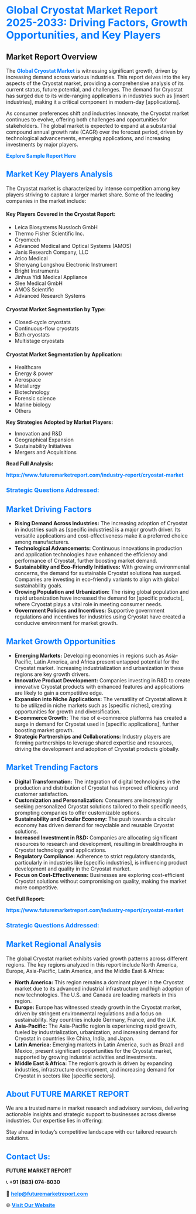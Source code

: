 <h1 style="color: #007BFF;">Global Cryostat Market Report 2025-2033: Driving Factors, Growth Opportunities, and Key Players</h1>

<section id="overview">
<h2>Market Report Overview</h2>
<p>The <a href="https://www.futuremarketreport.com/industry-report/cryostat-market" style="color: #007BFF; text-decoration: none;"><strong>Global Cryostat Market</strong></a> is witnessing significant growth, driven by increasing demand across various industries. This report delves into the key aspects of the Cryostat market, providing a comprehensive analysis of its current status, future potential, and challenges. The demand for Cryostat has surged due to its wide-ranging applications in industries such as [insert industries], making it a critical component in modern-day [applications].</p>
<p>As consumer preferences shift and industries innovate, the Cryostat market continues to evolve, offering both challenges and opportunities for stakeholders. The global market is expected to expand at a substantial compound annual growth rate (CAGR) over the forecast period, driven by technological advancements, emerging applications, and increasing investments by major players.</p>
</section>

<section id="overview">
<p><a href="https://www.futuremarketreport.com/request-sample/reportId=103717" style="color: #007BFF; text-decoration: none;"><strong>Explore Sample Report Here</strong></a></p>
</section>

<section id="key-players">
<h2 style="color: #007BFF;">Market Key Players Analysis</h2>
<p>The Cryostat market is characterized by intense competition among key players striving to capture a larger market share. Some of the leading companies in the market include:</p>
<h4>Key Players Covered in the Cryostat Report:</h4>
<ul><li>Leica Biosystems Nussloch GmbH</li><li>Thermo Fisher Scientific Inc.</li><li>Cryomech</li><li>Advanced Medical and Optical Systems (AMOS)</li><li>Janis Research Company, LLC</li><li>Atico Medical</li><li>Shenyang Longshou Electronic Instrument</li><li>Bright Instruments</li><li>Jinhua Yidi Medical Appliance</li><li>Slee Medical GmbH</li><li>AMOS Scientific</li><li>Advanced Research Systems</li></ul>
<h4>Cryostat Market Segmentation by Type:</h4>
<ul><li>Closed-cycle cryostats</li><li>Continuous-flow cryostats</li><li>Bath cryostats</li><li>Multistage cryostats</li></ul>

<h4>Cryostat Market Segmentation by Application:</h4>
<ul><li>Healthcare</li><li>Energy &amp; power</li><li>Aerospace</li><li>Metallurgy</li><li>Biotechnology</li><li>Forensic science</li><li>Marine biology</li><li>Others</li></ul>
<p><strong>Key Strategies Adopted by Market Players:</strong></p>
<ul>
<li>Innovation and R&D</li>
<li>Geographical Expansion</li>
<li>Sustainability Initiatives</li>
<li>Mergers and Acquisitions</li>
</ul>
</section>

<section>
<p><strong>Read Full Analysis: </strong></p><a href="https://www.futuremarketreport.com/industry-report/cryostat-market" style="color: #007BFF; text-decoration: none;"><strong>https://www.futuremarketreport.com/industry-report/cryostat-market</strong></a>
<h3 style="color: #007BFF;">Strategic Questions Addressed:</h3>
</section>

<section id="driving-factors">
<h2 style="color: #007BFF;">Market Driving Factors</h2>
<ul>
<li><strong>Rising Demand Across Industries:</strong> The increasing adoption of Cryostat in industries such as [specific industries] is a major growth driver. Its versatile applications and cost-effectiveness make it a preferred choice among manufacturers.</li>
<li><strong>Technological Advancements:</strong> Continuous innovations in production and application technologies have enhanced the efficiency and performance of Cryostat, further boosting market demand.</li>
<li><strong>Sustainability and Eco-Friendly Initiatives:</strong> With growing environmental concerns, the demand for sustainable Cryostat solutions has surged. Companies are investing in eco-friendly variants to align with global sustainability goals.</li>
<li><strong>Growing Population and Urbanization:</strong> The rising global population and rapid urbanization have increased the demand for [specific products], where Cryostat plays a vital role in meeting consumer needs.</li>
<li><strong>Government Policies and Incentives:</strong> Supportive government regulations and incentives for industries using Cryostat have created a conducive environment for market growth.</li>
</ul>
</section>

<section id="growth-opportunities">
<h2 style="color: #007BFF;">Market Growth Opportunities</h2>
<ul>
<li><strong>Emerging Markets:</strong> Developing economies in regions such as Asia-Pacific, Latin America, and Africa present untapped potential for the Cryostat market. Increasing industrialization and urbanization in these regions are key growth drivers.</li>
<li><strong>Innovative Product Development:</strong> Companies investing in R&D to create innovative Cryostat products with enhanced features and applications are likely to gain a competitive edge.</li>
<li><strong>Expansion into Niche Applications:</strong> The versatility of Cryostat allows it to be utilized in niche markets such as [specific niches], creating opportunities for growth and diversification.</li>
<li><strong>E-commerce Growth:</strong> The rise of e-commerce platforms has created a surge in demand for Cryostat used in [specific applications], further boosting market growth.</li>
<li><strong>Strategic Partnerships and Collaborations:</strong> Industry players are forming partnerships to leverage shared expertise and resources, driving the development and adoption of Cryostat products globally.</li>
</ul>
</section>

<section id="trending-factors">
<h2 style="color: #007BFF;">Market Trending Factors</h2>
<ul>
<li><strong>Digital Transformation:</strong> The integration of digital technologies in the production and distribution of Cryostat has improved efficiency and customer satisfaction.</li>
<li><strong>Customization and Personalization:</strong> Consumers are increasingly seeking personalized Cryostat solutions tailored to their specific needs, prompting companies to offer customizable options.</li>
<li><strong>Sustainability and Circular Economy:</strong> The push towards a circular economy has driven demand for recyclable and reusable Cryostat solutions.</li>
<li><strong>Increased Investment in R&D:</strong> Companies are allocating significant resources to research and development, resulting in breakthroughs in Cryostat technology and applications.</li>
<li><strong>Regulatory Compliance:</strong> Adherence to strict regulatory standards, particularly in industries like [specific industries], is influencing product development and quality in the Cryostat market.</li>
<li><strong>Focus on Cost-Effectiveness:</strong> Businesses are exploring cost-efficient Cryostat solutions without compromising on quality, making the market more competitive.</li>
</ul>
</section>

<section>
<p><strong>Get Full Report: </strong></p><a href="https://www.futuremarketreport.com/industry-report/cryostat-market" style="color: #007BFF; text-decoration: none;"><strong>https://www.futuremarketreport.com/industry-report/cryostat-market</strong></a>
<h3 style="color: #007BFF;">Strategic Questions Addressed:</h3>
</section>


<section id="regional-analysis">
<h2 style="color: #007BFF;">Market Regional Analysis</h2>
<p>The global Cryostat market exhibits varied growth patterns across different regions. The key regions analyzed in this report include North America, Europe, Asia-Pacific, Latin America, and the Middle East & Africa:</p>
<ul>
<li><strong>North America:</strong> This region remains a dominant player in the Cryostat market due to its advanced industrial infrastructure and high adoption of new technologies. The U.S. and Canada are leading markets in this region.</li>
<li><strong>Europe:</strong> Europe has witnessed steady growth in the Cryostat market, driven by stringent environmental regulations and a focus on sustainability. Key countries include Germany, France, and the U.K.</li>
<li><strong>Asia-Pacific:</strong> The Asia-Pacific region is experiencing rapid growth, fueled by industrialization, urbanization, and increasing demand for Cryostat in countries like China, India, and Japan.</li>
<li><strong>Latin America:</strong> Emerging markets in Latin America, such as Brazil and Mexico, present significant opportunities for the Cryostat market, supported by growing industrial activities and investments.</li>
<li><strong>Middle East & Africa:</strong> The region’s growth is driven by expanding industries, infrastructure development, and increasing demand for Cryostat in sectors like [specific sectors].</li>
</ul>
</section>

<footer>
<h2 style="color: #007BFF;">About FUTURE MARKET REPORT</h2>
<p>We are a trusted name in market research and advisory services, delivering actionable insights and strategic support to businesses across diverse industries. Our expertise lies in offering:</p>

<p>Stay ahead in today’s competitive landscape with our tailored research solutions.</p>

<h2 style="color: #007BFF;">Contact Us:</h2>
<p><strong>FUTURE MARKET REPORT</strong></p>
<p>📞 <strong>+91 (883) 074-8030</strong></p>
<p>📧 <strong><a href="mailto:help@futuremarketreport.com" style="color: #007BFF;">help@futuremarketreport.com</a></strong></p>
<p>🌐 <strong><a href="https://www.futuremarketreport.com/" style="color: #007BFF;">Visit Our Website</a></strong></p>
</footer>